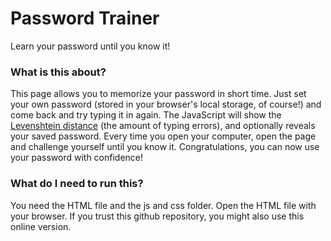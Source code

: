 # Password Trainer
Learn your password until you know it!

### What is this about?
This page allows you to memorize your password in short time. Just set your own password (stored in your browser's local storage, of course!) and come back and try typing it in again. The JavaScript will show the [Levenshtein distance](https://en.wikipedia.org/wiki/Levenshtein_distance) (the amount of typing errors), and optionally reveals your saved password. Every time you open your computer, open the page and challenge yourself until you know it. Congratulations, you can now use your password with confidence!

### What do I need to run this?
You need the HTML file and the js and css folder. Open the HTML file with your browser. If you trust this github repository, you might also use this online version.
